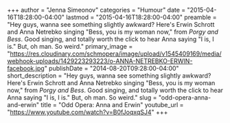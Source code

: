 +++
author = "Jenna Simeonov"
categories = "Humour"
date = "2015-04-16T18:28:00-04:00"
lastmod = "2015-04-16T18:28:00-04:00"
preamble = "Hey guys, wanna see something slightly awkward? Here's Erwin Schrott and Anna Netrebko singing \"Bess, you is my woman now,\" from *Porgy and Bess*. Good singing, and totally worth the click to hear Anna saying \"I is, I is.\" But, oh man. So weird."
primary_image = "https://res.cloudinary.com/schmopera/image/upload/v1545409169/media/webhook-uploads/1429223293223/o-ANNA-NETREBKO-ERWIN-facebook.jpg"
publishDate = "2014-08-20T09:28:00-04:00"
short_description = "Hey guys, wanna see something slightly awkward? Here&#039;s Erwin Schrott and Anna Netrebko singing &quot;Bess, you is my woman now,&quot; from *Porgy and Bess*. Good singing, and totally worth the click to hear Anna saying &quot;I is, I is.&quot; But, oh man. So weird."
slug = "odd-opera-anna-and-erwin"
title = "Odd Opera: Anna and Erwin"
youtube_url = "https://www.youtube.com/watch?v=B0fJoqxqSJ4"
+++


